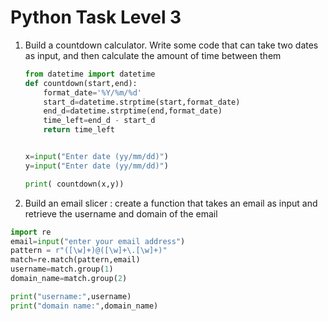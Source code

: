 # Python Task Level 3

1. Build a countdown calculator. Write some code that can take two dates as input, and
   then calculate the amount of time between them

   ```py
   from datetime import datetime
   def countdown(start,end):
       format_date='%Y/%m/%d'
       start_d=datetime.strptime(start,format_date)
       end_d=datetime.strptime(end,format_date)
       time_left=end_d - start_d
       return time_left
   
   
   x=input("Enter date (yy/mm/dd)")
   y=input("Enter date (yy/mm/dd)")
   
   print( countdown(x,y))
   
   ```

   
   

2. Build an email slicer : create a function that takes an email as input and retrieve the
   username and domain of the email

   



```py
import re
email=input("enter your email address")
pattern = r"([\w]+)@([\w]+\.[\w]+)"
match=re.match(pattern,email)
username=match.group(1)
domain_name=match.group(2)

print("username:",username)
print("domain name:",domain_name)

```

